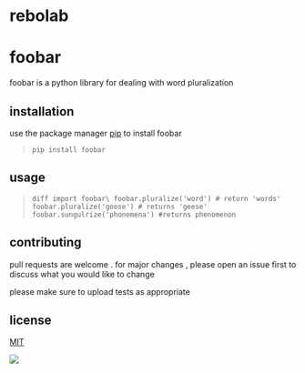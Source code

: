 # rebolab
# **foobar**
foobar is a python library for dealing with word pluralization

## installation
use the package manager [pip](https://pypi.org/project/pip/) to install foobar

> `pip install foobar`
## usage
> ` diff import foobar\
foobar.pluralize('word') # return 'words' 
foobar.pluralize('goose') # returns 'geese'
foobar.sungulrize('phonemena') #returns phenomenon
 `

## contributing
pull requests are welcome . for major changes , please open an issue first to discuss what you 
would like to change 


please make sure to upload tests as appropriate 


## license
[MIT](www.mit.com)

![](https://commonmark.org/help/images/favicon.png)
